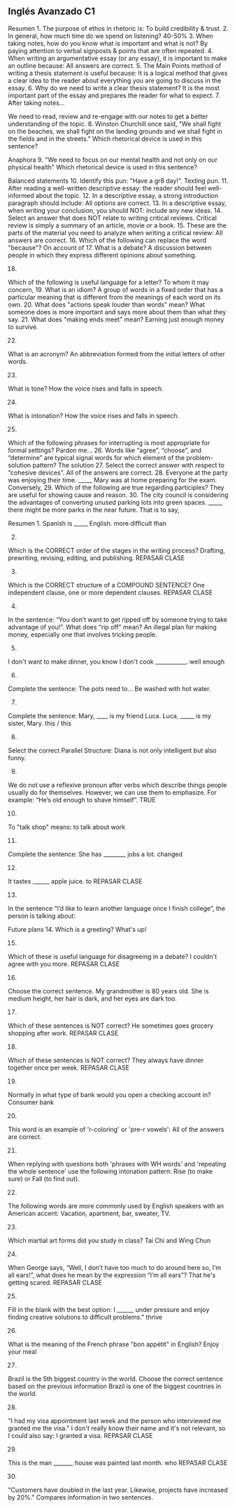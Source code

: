 ## Inglés Avanzado C1

Resumen
1.
The purpose of ethos in rhetoric is:
To build credibility & trust.
2.
In general, how much time do we spend on listening?
40-50%
3.
When taking notes, how do you know what is important and what is not?
By paying attention to verbal signposts & points that are often repeated.
4.
When writing an argumentative essay (or any essay), it is important to make an outline because:
All answers are correct.
5.
The Main Points method of writing a thesis statement is useful because:
It is a logical method that gives a clear idea to the reader about everything you are going to discuss in the essay.
6.
Why do we need to write a clear thesis statement?
It is the most important part of the essay and prepares the reader for what to expect.
7.
After taking notes…

We need to read, review and re-engage with our notes to get a better understanding of the topic.
8.
Winston Churchill once said, "We shall fight on the beaches, we shall fight on the landing grounds and we shall fight in the fields and in the streets."
Which rhetorical device is used in this sentence?

Anaphora
9.
"We need to focus on our mental health and not only on our physical health"
Which rhetorical device is used in this sentence?

Balanced statements
10.
Identify this pun: "Have a gr8 day!".
Texting pun.
11.
After reading a well-written descriptive essay:
the reader should feel well-informed about the topic.
12.
In a descriptive essay, a strong introduction paragraph should include:
All options are correct.
13.
In a descriptive essay, when writing your conclusion, you should NOT:
include any new ideas.
14.
Select an answer that does NOT relate to writing critical reviews.
Critical review is simply a summary of an article, movie or a book.
15.
These are the parts of the material you need to analyze when writing a critical review:
All answers are correct.
16.
Which of the following can replace the word "because"?
On account of
17.
What is a debate?
A discussion between people in which they express different opinions about something.

18.
Which of the following is useful language for a letter?
To whom it may concern,
19.
What is an idiom?
A group of words in a fixed order that has a particular meaning that is different from the meanings of each word on its own.
20.
What does "actions speak louder than words" mean?
What someone does is more important and says more about them than what they say.
21.
What does "making ends meet" mean?
Earning just enough money to survive.

22.
What is an acronym?
An abbreviation formed from the initial letters of other words.

23.
What is tone?
How the voice rises and falls in speech.

24.
What is intonation?
How the voice rises and falls in speech.

25.
Which of the following phrases for interrupting is most appropriate for formal settings?
Pardon me…
26.
Words like “agree”, “choose”, and “determine” are typical signal words for which element of the problem-solution pattern?
The solution
27.
Select the correct answer with respect to “cohesive devices”.
All of the answers are correct.
28.
Everyone at the party was enjoying their time. _____ Mary was at home preparing for the exam.
Conversely,
29.
Which of the following are true regarding participles?
They are useful for showing cause and reason.
30.
The city council is considering the advantages of converting unused parking lots into green spaces. _____ there might be more parks in the near future.
That is to say,








Resumen
1.
Spanish is _____ English.
more difficult than

2.
Which is the CORRECT order of the stages in the writing process?
Drafting, prewriting, revising, editing, and publishing.
REPASAR CLASE

3.
Which is the CORRECT structure of a COMPOUND SENTENCE?
One independent clause, one or more dependent clauses.
REPASAR CLASE

4.
In the sentence: “You don’t want to get ripped off by someone trying to take advantage of you!”. What does “rip off” mean?
An illegal plan for making money, especially one that involves tricking people.

5.
I don't want to make dinner, you know I don't cook ___________.
well enough

6.
Complete the sentence: The pots need to...
Be washed with hot water.

7.
Complete the sentence: Mary, ____ is my friend Luca. Luca, _____ is my sister, Mary.
this / this

8.
Select the correct Parallel Structure:
Diana is not only intelligent but also funny.

9.
We do not use a reflexive pronoun after verbs which describe things people usually do for themselves. However, we can use them to emphasize. For example: “He’s old enough to shave himself”.
TRUE

10.
To "talk shop" means:
to talk about work

11.
Complete the sentence: She has ________ jobs a lot.
changed

12.
It tastes ______ apple juice.
to
REPASAR CLASE


13.
In the sentence “I’d like to learn another language once I finish college”, the person is talking about:

Future plans
14.
Which is a greeting?
What's up!

15.
Which of these is useful language for disagreeing in a debate?
I couldn't agree with you more.
REPASAR CLASE

16.
Choose the correct sentence.
My grandmother is 80 years old. She is medium height, her hair is dark, and her eyes are dark too.

17.
Which of these sentences is NOT correct?
He sometimes goes grocery shopping after work.
REPASAR CLASE


18.
Which of these sentences is NOT correct?
They always have dinner together once per week.
REPASAR CLASE


19.
Normally in what type of bank would you open a checking account in?
Consumer bank

20.
This word is an example of 'r-coloring' or 'pre-r vowels':
All of the answers are correct.

21.
When replying with questions both 'phrases with WH words' and 'repeating the whole sentence' use the following intonation pattern:
Rise (to make sure) or Fall (to find out).

22.
The following words are more commonly used by English speakers with an American accent:
Vacation, apartment, bar, sweater, TV.

23.
Which martial art forms did you study in class?
Tai Chi and Wing Chun

24.
When George says, “Well, I don’t have too much to do around here so, I’m all ears!”, what does he mean by the expression “I’m all ears”?
That he's getting scared.
REPASAR CLASE


25.
Fill in the blank with the best option: I ______ under pressure and enjoy finding creative solutions to difficult problems."
thrive

26.
What is the meaning of the French phrase "bon appétit" in English?
Enjoy your meal

27.
Brazil is the 5th biggest country in the world. Choose the correct sentence based on the previous information
Brazil is one of the biggest countries in the world.

28.
"I had my visa appointment last week and the person who interviewed me granted me the visa." I don't really know their name and it's not relevant, so I could also say:
I granted a visa.
REPASAR CLASE


29.
This is the man _______ house was painted last month.
who
REPASAR CLASE


30.
"Customers have doubled in the last year. Likewise, projects have increased by 20%."
Compares information in two sentences.